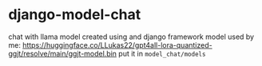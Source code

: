 # django-model-chat
chat with llama model created using and django framework
model used by me: https://huggingface.co/LLukas22/gpt4all-lora-quantized-ggjt/resolve/main/ggjt-model.bin
put it in `model_chat/models`
